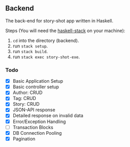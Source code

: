 Backend
--

The back-end for story-shot app written in Haskell.

Steps (You will need the [haskell-stack](https://docs.haskellstack.org/en/stable/README) on your
machine):
1. `cd` into the directory (backend).
2. run `stack setup`.
3. run `stack build`.
4. run `stack exec story-shot-exe`.


### Todo
- [x] Basic Application Setup
- [x] Basic controller setup
- [x] Author: CRUD
- [x] Tag: CRUD
- [x] Story: CRUD
- [x] JSON-API response
- [x] Detailed response on invalid data
- [x] Error/Exception Handling
- [ ] Transaction Blocks
- [x] DB Connection Pooling
- [x] Pagination
